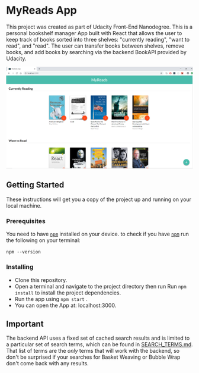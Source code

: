 # MyReads App

 This project was created as part of Udacity Front-End Nanodegree. This is a personal bookshelf manager App built with React that allows the user to keep track of books sorted into three shelves: "currently reading", "want to read", and "read". The user can transfer books between shelves, remove books, and add books by searching via the backend BookAPI provided by Udacity.

 ![Screenshot](./src/images/snippet.PNG "Screenshot")

## Getting Started

These instructions will get you a copy of the project up and running on your local machine.

### Prerequisites

You need to have [`npm`](https://www.npmjs.com/) installed on your device. to check if you have [`npm`](https://www.npmjs.com/) run the following on your terminal:

```
npm --version
```

### Installing

* Clone this repository.
* Open a terminal and navigate to the project directory then run Run `npm install` to install the project dependencies.
* Run the app using `npm start` .
* You can open the App at: localhost:3000.

## Important
 The backend API uses a fixed set of cached search results and is limited to a particular set of search terms, which can be found in [SEARCH_TERMS.md](SEARCH_TERMS.md). That list of terms are the _only_ terms that will work with the backend, so don't be surprised if your searches for Basket Weaving or Bubble Wrap don't come back with any results.
